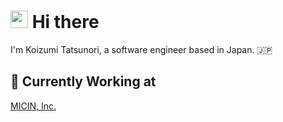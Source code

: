 # <img src="https://media.giphy.com/media/hvRJCLFzcasrR4ia7z/giphy.gif" width="28"> Hi there

I'm Koizumi Tatsunori, a software engineer based in Japan. 🇯🇵

## 🚀 Currently Working at

[MICIN, Inc.](https://micin.jp/)
